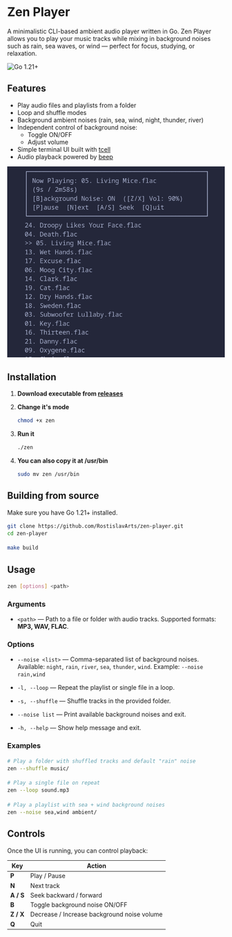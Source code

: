 # Zen Player

A minimalistic CLI-based ambient audio player written in Go.
Zen Player allows you to play your music tracks while mixing in background noises such as rain, sea waves, or wind — perfect for focus, studying, or relaxation.

![Go 1.21+](https://img.shields.io/badge/Go-1.21+-blue.svg)

## Features

- Play audio files and playlists from a folder
- Loop and shuffle modes
- Background ambient noises (rain, sea, wind, night, thunder, river)
- Independent control of background noise:
  - Toggle ON/OFF
  - Adjust volume
- Simple terminal UI built with [tcell](https://github.com/gdamore/tcell)
- Audio playback powered by [beep](https://github.com/gopxl/beep)

![Player Screenshot](screenshots/player-screenshot.png)

## Installation
1. **Download executable from [releases](https://github.com/RostislavArts/zen-player/releases)**

2. **Change it's mode**
   ```bash
   chmod +x zen
   ```

3. **Run it**
   ```bash
   ./zen 
   ```

4. **You can also copy it at /usr/bin**
   ```bash
   sudo mv zen /usr/bin
   ```

## Building from source
Make sure you have Go 1.21+ installed.

```bash
git clone https://github.com/RostislavArts/zen-player.git
cd zen-player

make build
```

## Usage

```bash
zen [options] <path>
```

### Arguments

* `<path>` — Path to a file or folder with audio tracks.
  Supported formats: **MP3, WAV, FLAC**.

### Options

* `--noise <list>` — Comma-separated list of background noises.
  Available: `night`, `rain`, `river`, `sea`, `thunder`, `wind`.
  Example: `--noise rain,wind`

* `-l, --loop` — Repeat the playlist or single file in a loop.

* `-s, --shuffle` — Shuffle tracks in the provided folder.

* `--noise list` — Print available background noises and exit.

* `-h, --help` — Show help message and exit.

### Examples

```bash
# Play a folder with shuffled tracks and default "rain" noise
zen --shuffle music/

# Play a single file on repeat
zen --loop sound.mp3

# Play a playlist with sea + wind background noises
zen --noise sea,wind ambient/
```

## Controls

Once the UI is running, you can control playback:

| Key       | Action                                      |
| --------- | ------------------------------------------- |
| **P**     | Play / Pause                                |
| **N**     | Next track                                  |
| **A / S** | Seek backward / forward                     |
| **B**     | Toggle background noise ON/OFF              |
| **Z / X** | Decrease / Increase background noise volume |
| **Q**     | Quit                                        |
